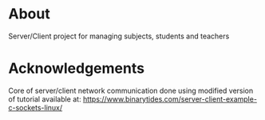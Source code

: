 # About
Server/Client project for managing subjects, students and teachers

# Acknowledgements
Core of server/client network communication done using modified version of tutorial available at: https://www.binarytides.com/server-client-example-c-sockets-linux/
